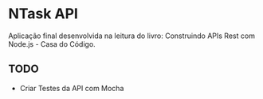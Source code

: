 # NTask API

Aplicação final desenvolvida na leitura do livro: Construindo APIs Rest com Node.js - Casa do Código.

## TODO

-  Criar Testes da API com Mocha
